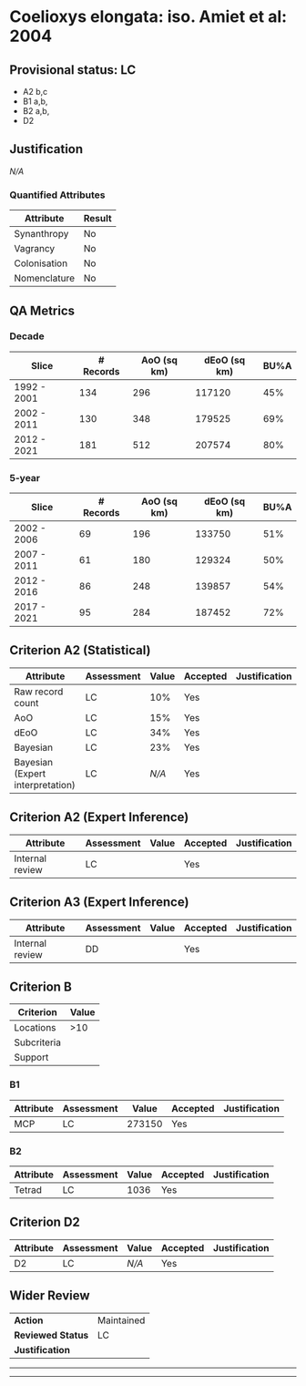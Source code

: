 # Coelioxys elongata: iso. Amiet et al: 2004
## Provisional status: LC
- A2 b,c
- B1 a,b, 
- B2 a,b, 
- D2

## Justification
*N/A*
### Quantified Attributes
|Attribute|Result|
|---|---|
|Synanthropy|No|
|Vagrancy|No|
|Colonisation|No|
|Nomenclature|No|
## QA Metrics
### Decade
| Slice | # Records | AoO (sq km) | dEoO (sq km) |BU%A |
|---|---|---|---|---|
|1992 - 2001|134|296|117120|45%|
|2002 - 2011|130|348|179525|69%|
|2012 - 2021|181|512|207574|80%|
### 5-year
| Slice | # Records | AoO (sq km) | dEoO (sq km) |BU%A |
|---|---|---|---|---|
|2002 - 2006|69|196|133750|51%|
|2007 - 2011|61|180|129324|50%|
|2012 - 2016|86|248|139857|54%|
|2017 - 2021|95|284|187452|72%|
## Criterion A2 (Statistical)
|Attribute|Assessment|Value|Accepted|Justification
|---|---|---|---|---|
|Raw record count|LC|10%|Yes||
|AoO|LC|15%|Yes||
|dEoO|LC|34%|Yes||
|Bayesian|LC|23%|Yes||
|Bayesian (Expert interpretation)|LC|*N/A*|Yes||
## Criterion A2 (Expert Inference)
|Attribute|Assessment|Value|Accepted|Justification
|---|---|---|---|---|
|Internal review|LC||Yes||
## Criterion A3 (Expert Inference)
|Attribute|Assessment|Value|Accepted|Justification
|---|---|---|---|---|
|Internal review|DD||Yes||
## Criterion B
|Criterion| Value|
|---|---|
|Locations|>10|
|Subcriteria||
|Support||
### B1
|Attribute|Assessment|Value|Accepted|Justification
|---|---|---|---|---|
|MCP|LC|273150|Yes||
### B2
|Attribute|Assessment|Value|Accepted|Justification
|---|---|---|---|---|
|Tetrad|LC|1036|Yes||
## Criterion D2
|Attribute|Assessment|Value|Accepted|Justification
|---|---|---|---|---|
|D2|LC|*N/A*|Yes||
## Wider Review
|  |  |
|---|---|
|**Action**|Maintained|
|**Reviewed Status**|LC|
|**Justification**||
---
 ---
 <br><br>
 

